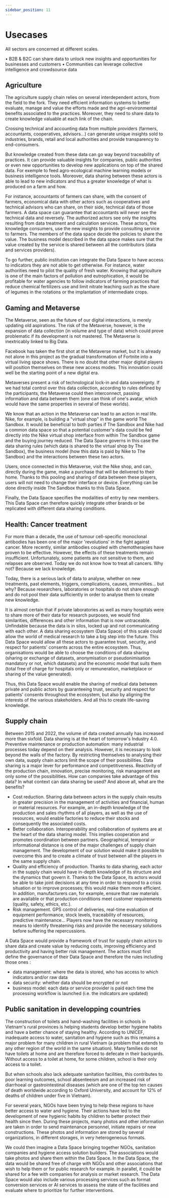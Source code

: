 ```yaml
---
sidebar_position: 11
---
```


# Usecases

All sectors are concerned at different scales.

•	B2B & B2C can share data to unlock new insights and opportunities for businesses and customers
•	Communities can leverage collective intelligence and crowdsource data

## Agriculture

The agriculture supply chain relies on several interdependent actors, from the field to the fork. They need efficient information systems to better evaluate, manage and value the efforts made and the agri-environmental benefits associated to the practices. Moreover, they need to share data to create knowledge valuable at each link of the chain.

Crossing technical and accounting data from multiple providers (farmers, accountants, cooperatives, advisors...) can generate unique insights sold to industries, brands, retail and local authorities and provide transparency to end-consumers. 

But knowledge created from these data can go way beyond traceability of practices. It can provide valuable insights for companies, public authorities or even new opportunities to develop new applications on top of the shared data. For exemple to feed agro-ecological machine learning models or business intelligence tools. Moreover, data sharing between these actors is able to lead to new indicators and thus a greater knowledge of what is produced on a farm and how. 

For instance, accountants of farmers can share, with the consent of farmers, economical data with other actors such as cooperatives and technical advisors who can share, on their side, technical data of those farmers. A data space can guarantee that accountants will never see the technical data and reversely. The authorized actors see only the insights resulting from data treatment and calculation services. These actors, the knowledge consumers, use the new insights to provide consulting service to farmers. The members of the data space decide the policies to share the value. The business model described in the data space makes sure that the value created by the service is shared between all the contributors (data and services providers). 

To go further, public institution can integrate the Data Space to have access to indicators they are not able to get otherwise. For instance, water authorities need to pilot the quality of fresh water. Knowing that agriculture is one of the main factors of pollution and eutrophication, it would be profitable for water agencies to follow indicators of farming practices that reduce chemical fertilizers use and limit nitrate leaching such as the share of legumes in the rotations or the implantation of intermediate crops. 


## Gaming and Metaverse 

The Metaverse, seen as the future of our digital interactions, is merely updating old aspirations. The risk of the Metaverse, however, is the expansion of data collection (in volume and type of data) which could prove problematic if its development is not mastered. The Metaverse is inextricably linked to Big Data.

Facebook has taken the first shot at the Metaverse market, but it is already not alone in this project as the gradual transformation of Fortnite into a virtual living space shows. There is no doubt that other major digital players will position themselves on these new access modes. This innovation could well be the starting point of a new digital era. 

Metaverses present a risk of technological lock-in and data sovereignty. If we had total control over this data collection, according to rules defined by the participants, the Metaverse could then interconnect, passing information and data between them (one can think of one's avatar, which would have the same properties in several of these worlds).

We know that an action in the Metaverse can lead to an action in real life. Nike, for example, is building a "virtual shop" in the game world The Sandbox. It would be beneficial to both parties if The Sandbox and Nike had a common data space so that a potential customer's data could be fed directly into the Nike virtual shop interface from within The Sandbox game and the buying journey reduced. The Data Space governs in this case the data sharing rules (which data is shared to the virtual shop by The Sandbox), the business model (how this data is paid by Nike to The Sandbox) and the interactions between these two actors.

Users, once connected in this Metaverse, visit the Nike shop, and can, directly during the game, make a purchase that will be delivered to their home. Thanks to this pooling and sharing of data between these players, users will not need to change their interface or device. Everything can be done directly inside The Sandbox thanks to this Data Space.

Finally, the Data Space specifies the modalities of entry by new members. This Data Space can therefore quickly integrate other brands or be replicated with different data sharing conditions.

## Health: Cancer treatment

For more than a decade, the use of tumour cell-specific monoclonal antibodies has been one of the major 'revolutions' in the fight against cancer. More recently, similar antibodies coupled with chemotherapies have proven to be effective. However, the effects of these treatments remain insufficient. Unfortunately, some patients are not sensitive to them, and relapses are observed. Today we do not know how to treat all cancers. Why not? Because we lack knowledge.

Today, there is a serious lack of data to analyse, whether on new treatments, past elements, triggers, complications, causes, immunities... but why? Because researchers, laboratories or hospitals do not share enough and do not pool their data sufficiently in order to analyse them to create new knowledge.

It is almost certain that if private laboratories as well as many hospitals were to share more of their data for research purposes, we would find similarities, differences and other information that is now untraceable. Unfindable because the data is in silos, locked up and not communicating with each other. A data sharing ecosystem (Data Space) of this scale could allow the world of medical research to take a big step into the future. This Data Space would allow all these actors to guarantee trust, security, and respect for patients' consents across the entire ecosystem. Thus, organisations would be able to choose the conditions of data sharing (sharing or exchange of datasets, anonymisation or pseudonimisation mandatory or not, which datasets) and the economic model that suits them (total free of charge for hospitals only or remuneration, marketplace or sharing of the value generated).

Thus, this Data Space would enable the sharing of medical data between private and public actors by guaranteeing trust, security and respect for patients' consents throughout the ecosystem, but also by aligning the interests of the various stakeholders. And all this to create life-saving knowledge.

## Supply chain 

Between 2015 and 2022, the volume of data created annually has increased more than sixfold. Data sharing is at the heart of tomorrow's Industry 4.0. Preventive maintenance or production automation: many industrial processes today depend on their analysis. However, it is necessary to look beyond the walls of the factory. By restricting themselves to analysing their own data, supply chain actors limit the scope of their possibilities. Data sharing is a major lever for performance and competitiveness. Reactivity of the production chain, innovation, precise monitoring, risk management are only some of the possibilities. How can companies take advantage of this data? In what context can data sharing be used? And above all, what are the benefits?

- Cost reduction. Sharing data between actors in the supply chain results in greater precision in the management of activities and financial, human or material resources. For example, an in-depth knowledge of the production and sales rhythms of all players, as well as the use of resources, would enable factories to reduce their stocks and consequently the associated costs.
- Better collaboration. Interoperability and collaboration of systems are at the heart of the data sharing model. This implies cooperation and promotes coordination between partners. Geographical, temporal or informational distance is one of the major challenges of supply chain management. The development of our solution would make it possible to overcome this and to create a climate of trust between all the players in the same supply chain.
- Quality and efficiency of production. Thanks to data sharing, each actor in the supply chain would have in-depth knowledge of its structure and the dynamics that govern it. Thanks to the Data Space, its actors would be able to take joint decisions at any time in order to respond to a crisis situation or to improve processes; this would make them more efficient. In addition, manufacturers can, for example, ensure that raw materials are available or that production conditions meet customer requirements (quality, safety, ethics, etc.).
- Risk management. GPS control of deliveries, real-time evaluation of equipment performance, stock levels, traceability of resources, predictive maintenance... Players now have the necessary monitoring means to identify threatening risks and provide the necessary solutions before suffering the repercussions.

A Data Space would provide a framework of trust for supply chain actors to share data and create value by reducing costs, improving efficiency and productivity and having better risk management. The actors must first define the governance of their Data Space and therefore the rules including those ones :
- data management: where the data is stored, who has access to which indicators and/or raw data
- data security: whether data should be encrypted or not
- business model: each data or service provider is paid each time the processing workflow is launched (i.e. the indicators are updated)



## Public sanitation in developping countries

The construction of toilets and hand-washing facilities in schools in Vietnam's rural provinces is helping students develop better hygiene habits and have a better chance of staying healthy. According to UNICEF, inadequate access to water, sanitation and hygiene such as this remains a major problem for many children in rural Vietnam (a problem that extends to any other region of the world in the same situation). Many families do not have toilets at home and are therefore forced to defecate in their backyards. Without access to a toilet at home, for some children, school is their only access to a toilet.

But when schools also lack adequate sanitation facilities, this contributes to poor learning outcomes, school absenteeism and an increased risk of diarrhoeal or gastrointestinal diseases (which are one of the top ten causes of death worldwide according to Oxford University, and account for 12% of deaths of children under five in Vietnam). 

For several years, NGOs have been trying to help these regions to have better access to water and hygiene. Their actions have led to the development of new hygienic habits by children to better protect their health since then. During these projects, many photos and other information are taken in order to send maintenance personnel, initiate repairs or new constructions. These photos and information are stored by several organizations, in different storages, in very heterogeneous formats.

We could then imagine a Data Space bringing together NGOs, sanitation companies and hygiene access solution builders. The associations would take photos and share them within the Data Space. In the Data Space, the data would be shared free of charge with NGOs and other associations that wish to help them or for public research for example. In parallel, it could be shared for a fee with companies for analysis or market research. The Data Space would also include various processing services such as format conversion services or AI services to assess the state of the facilities and evaluate where to prioritize for further interventions.
